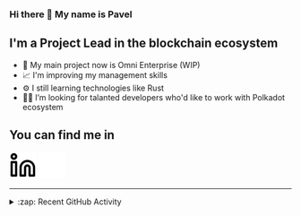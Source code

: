### Hi there 👋 My name is Pavel

## I'm a Project Lead in the blockchain ecosystem 

- 🚀 My main project now is Omni Enterprise (WIP)
- 📈 I'm improving my management skills
- ⚙️ I still learning technologies like Rust
- 🧑‍💻 I’m looking for talanted developers who'd like to work with Polkadot ecosystem

## You can find me in
[![website](./img/linkedin-light.svg)](https://www.linkedin.com/in/golovkinpl/)
[![website](./img/linkedin-dark.svg)](https://www.linkedin.com/in/golovkinpl/)

---

<details>
  <summary>:zap: Recent GitHub Activity</summary>
  
<!--START_SECTION:activity-->
1. 🎉 Merged PR [#563](https://github.com/novasamatech/metadata-portal/pull/563) in [novasamatech/metadata-portal](https://github.com/novasamatech/metadata-portal)
2. 🎉 Merged PR [#561](https://github.com/novasamatech/metadata-portal/pull/561) in [novasamatech/metadata-portal](https://github.com/novasamatech/metadata-portal)
3. 🎉 Merged PR [#559](https://github.com/novasamatech/metadata-portal/pull/559) in [novasamatech/metadata-portal](https://github.com/novasamatech/metadata-portal)
4. 🎉 Merged PR [#1272](https://github.com/novasamatech/nova-spektr/pull/1272) in [novasamatech/nova-spektr](https://github.com/novasamatech/nova-spektr)
5. 🎉 Merged PR [#1280](https://github.com/novasamatech/nova-spektr/pull/1280) in [novasamatech/nova-spektr](https://github.com/novasamatech/nova-spektr)
<!--END_SECTION:activity-->

</details>
